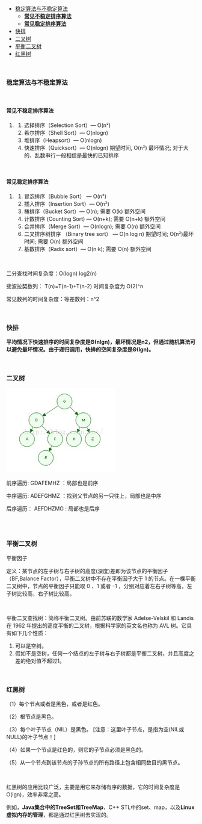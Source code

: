 <br/>

<!-- TOC -->

- [稳定算法与不稳定算法](#稳定算法与不稳定算法)
    - [**常见不稳定排序算法**](#常见不稳定排序算法)
    - [**常见稳定排序算法**](#常见稳定排序算法)
- [快排](#快排)
- [二叉树](#二叉树)
- [平衡二叉树](#平衡二叉树)
- [红黑树](#红黑树)

<!-- /TOC -->

<br/>

### 稳定算法与不稳定算法

<br/>

#### **常见不稳定排序算法**

1. 1. 选择排序（Selection Sort）— O(n²)
   2. 希尔排序（Shell Sort）— O(nlogn)
   3. 堆排序（Heapsort）— O(nlogn)
   4. 快速排序（Quicksort）— O(nlogn) 期望时间,      O(n²) 最坏情况; 对于大的、乱数串行一般相信是最快的已知排序

<br/>

#### **常见稳定排序算法**

1. 1. 冒泡排序（Bubble Sort） — O(n²)
   2. 插入排序（Insertion Sort）— O(n²)
   3. 桶排序（Bucket Sort）— O(n); 需要 O(k)      额外空间
   4. 计数排序 (Counting Sort) — O(n+k);      需要 O(n+k) 额外空间
   5. 合并排序（Merge Sort）— O(nlogn); 需要      O(n) 额外空间
   6. 二叉排序树排序 （Binary tree sort） —      O(n log n) 期望时间; O(n²)最坏时间; 需要 O(n) 额外空间
   7. 基数排序（Radix sort）— O(n·k); 需要      O(n) 额外空间

<br/>

二分查找时间复杂度：O(logn)   log2(n)

斐波拉契数列： T(n)=T(n-1)+T(n-2)      时间复杂度为  O(2)^n

常见数列的时间复杂度：等差数列：n^2

<br/>

### 快排

 **平均情况下快速排序的时间复杂度是Θ(nlgn)，最坏情况是n2，但通过随机算法可以避免最坏情况。由于递归调用，快排的空间复杂度是Θ(lgn)。**

 <br/>

### 二叉树

![image-20200402154024778](常见算法/image-20200402154024778.png)

前序遍历:     GDAFEMHZ  ：局部也是前序

中序遍历:     ADEFGHMZ   ：找到父节点的另一只往上，局部也是中序

后序遍历：   AEFDHZMG   : 局部也是后序

<br/>

<br/>

### 平衡二叉树

平衡因子

定义：某节点的左子树与右子树的高度(深度)差即为该节点的平衡因子（BF,Balance Factor），平衡二叉树中不存在平衡因子大于 1 的节点。在一棵平衡二叉树中，节点的平衡因子只能取 0 、1 或者 -1 ，分别对应着左右子树等高，左子树比较高，右子树比较高。

 <br/>

平衡二叉查找树：简称平衡二叉树。由前苏联的数学家 Adelse-Velskil 和 Landis 在 1962 年提出的高度平衡的二叉树，根据科学家的英文名也称为 AVL 树。它具有如下几个性质：

1. 可以是空树。
2. 假如不是空树，任何一个结点的左子树与右子树都是平衡二叉树，并且高度之差的绝对值不超过1。

<br/>

### 红黑树

（1）每个节点或者是黑色，或者是红色。

（2）根节点是黑色。

（3）每个叶子节点（NIL）是黑色。 [注意：这里叶子节点，是指为空(NIL或NULL)的叶子节点！]

（4）如果一个节点是红色的，则它的子节点必须是黑色的。

（5）从一个节点到该节点的子孙节点的所有路径上包含相同数目的黑节点。

 <br/>

红黑树的应用比较广泛，主要是用它来存储有序的数据，它的时间复杂度是O(lgn)，效率非常之高。

例如，**Java集合中的TreeSet和TreeMap**，C++ STL中的set、map，以及**Linux虚拟内存的管理**，都是通过红黑树去实现的。